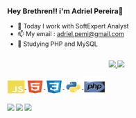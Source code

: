 ### Hey Brethren!! i'm Adriel Pereira🤩
- 🤵 Today I work with SoftExpert Analyst
- 📫 My email : adriel.pemi@gmail.com
- 📖 Studying PHP and MySQL
 ##
<div align="center">
  <a href="https://github.com/AdrielBegin">
  <img height="140em" src="https://github-readme-stats.vercel.app/api?username=AdrielBegin&show_icons=true&theme=dark&include_all_commits=true&count_private=true"/>
  <img height="140em" src="https://github-readme-stats.vercel.app/api/top-langs/?username=AdrielBegin&layout=compact&langs_count=7&theme=dark"/>
</div>
 
 <div style="display: inline_block"><br>
  <img align="center" alt="Adriel-Js" height="30" width="40" src="https://raw.githubusercontent.com/devicons/devicon/master/icons/javascript/javascript-plain.svg"> 
  <img align="center" alt="Adriel-HTML" height="30" width="40" src="https://raw.githubusercontent.com/devicons/devicon/master/icons/html5/html5-original.svg">
  <img align="center" alt="Adriel-CSS" height="30" width="40" src="https://raw.githubusercontent.com/devicons/devicon/master/icons/css3/css3-original.svg">
  <img align="center" alt="Adriel-Python" height="30" width="40" src="https://raw.githubusercontent.com/devicons/devicon/master/icons/python/python-original.svg">
  <img align="center" alt="Adriel-PHP" height="50" width="50" src="https://raw.githubusercontent.com/devicons/devicon/master/icons/php/php-original.svg">
</div> 
  
  
 <div> 
<p align="left">
   <a href="https://www.instagram.com/adriel_miranda_/" target="_blank"/><img src="https://img.shields.io/badge/-Instagram-%23E4405F?style=for-the-badge&logo=instagram&logoColor=white" target="_blank"></a> 	  
   <a href = "mailto:adriel.pemi@gmail.com"><img src="https://img.shields.io/badge/-Gmail-%23333?style=for-the-badge&logo=gmail&logoColor=white" target="_blank"></a>
   <a href="https://www.linkedin.com/in/adriel-de-miranda-pereira-9682a1236/" target="_blank"><img src="https://img.shields.io/badge/-LinkedIn-%230077B5?style=for-the-badge&logo=linkedin&logoColor=white" target="_blank"></a> 
</p>

 
</div>
